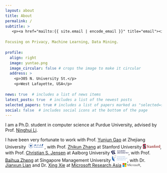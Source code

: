 ```yaml
---
layout: about
title: About
permalink: /
subtitle: >
   <p><a href="mailto:{{ site.email | encode_email }}" title="email"><i class="fa fa-envelope fa-xs"></i></a> | <a href="https://scholar.google.com/citations?user={{ site.scholar_userid }}" title="Google Scholar"><i class="ai ai-google-scholar fa-xs"></i></a> | <a href="https://github.com/{{ site.github_username }}" title="GitHub"><i class="fa-brands fa-github fa-xs"></i></a> | <a href="{{ site.baseurl }}/feed.xml" title="RSS Feed"><i class="fa fa-rss-square fa-xs"></i></a> </p>

Focusing on Privacy, Machine Learning, Data Mining.

profile:
  align: right
  image: yuntao.png
  image_circular: false # crops the image to make it circular
  address: >
    <p>305 N. University St.</p>
    <p>West Lafayette, USA</p>

news: true  # includes a list of news items
latest_posts: true  # includes a list of the newest posts
selected_papers: true # includes a list of papers marked as "selected={true}"
social: false  # includes social icons at the bottom of the page
---
```


I am a Ph.D. student in computer science at Purdue University, advised by Prof. [Ninghui Li](https://www.cs.purdue.edu/homes/ninghui).


I have been very fortunate to work with Prof. [Yunjun Gao](https://person.zju.edu.cn/en/gaoyj_en) at Zhejiang University <img src='/assets/img/zju_logo.svg' style="width: 4em;">, with Prof. [Zhikun Zhang](http://zhangzhk.com/) at Stanford University <img src='/assets/img/stanford_logo.svg' style="width: 4em;">, with Prof. [Christian S. Jensen](https://homes.cs.aau.dk/~csj/) at Aalborg University <img src='/assets/img/aau_logo.svg' style="width: 4em;">,  with Prof. [Baihua Zheng](https://faculty.smu.edu.sg/profile/zheng-baihua-521) at Singapore Management University <img src='/assets/img/smu_logo.svg' style="width: 3.5em;">, with Dr. [Jianxun Lian](https://www.microsoft.com/en-us/research/people/jialia) and Dr. [Xing Xie](https://www.microsoft.com/en-us/research/people/xingx/) at [Microsoft Research Asia](https://www.msra.cn/) <img src='/assets/img/microsoft_logo.svg' style="width: 4em;">.

<!-- Write your biography here. Tell the world about yourself. Link to your favorite [subreddit](http://reddit.com). You can put a picture in, too. The code is already in, just name your picture `prof_pic.jpg` and put it in the `img/` folder.

Put your address / P.O. box / other info right below your picture. You can also disable any of these elements by editing `profile` property of the YAML header of your `_pages/about.md`. Edit `_bibliography/papers.bib` and Jekyll will render your [publications page](/al-folio/publications/) automatically.

Link to your social media connections, too. This theme is set up to use [Font Awesome icons](http://fortawesome.github.io/Font-Awesome/) and [Academicons](https://jpswalsh.github.io/academicons/), like the ones below. Add your Facebook, Twitter, LinkedIn, Google Scholar, or just disable all of them. -->
